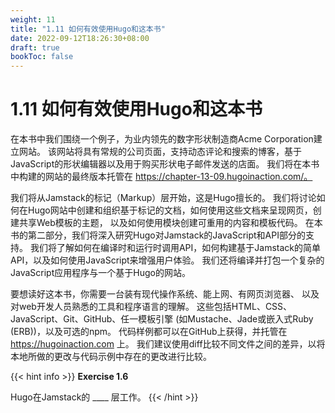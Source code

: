 ```yaml
---
weight: 11
title: "1.11 如何有效使用Hugo和这本书"
date: 2022-09-12T18:26:30+08:00
draft: true
bookToc: false
---
```


# 1.11 如何有效使用Hugo和这本书

在本书中我们围绕一个例子，为业内领先的数字形状制造商Acme Corporation建立网站。 该网站将具有常规的公司页面，支持动态评论和搜索的博客，基于JavaScript的形状编辑器以及用于购买形状电子邮件发送的店面。 我们将在本书中构建的网站的最终版本托管在 https://chapter-13-09.hugoinaction.com/。

我们将从Jamstack的标记（Markup）层开始，这是Hugo擅长的。 我们将讨论如何在Hugo网站中创建和组织基于标记的文档，如何使用这些文档来呈现网页，创建共享Web模板的主题， 以及如何使用模块创建可重用的内容和模板代码。 在本书的第二部分，我们将深入研究Hugo对Jamstack的JavaScript和API部分的支持。 我们将了解如何在编译时和运行时调用API，如何构建基于Jamstack的简单API，以及如何使用JavaScript来增强用户体验。 我们还将编译并打包一个复杂的JavaScript应用程序与一个基于Hugo的网站。

要想读好这本书，你需要一台装有现代操作系统、能上网、有网页浏览器、 以及对web开发人员熟悉的工具和程序语言的理解。 这些包括HTML、CSS、JavaScript、Git、GitHub、任一模板引擎 (如Mustache、Jade或嵌入式Ruby (ERB))，以及可选的npm。 代码样例都可以在GitHub上获得，并托管在 https://hugoinaction.com 上。 我们建议使用diff比较不同文件之间的差异，以将本地所做的更改与代码示例中存在的更改进行比较。

{{< hint info >}}
**Exercise 1.6**

Hugo在Jamstack的 ____ 层工作。
{{< /hint >}}